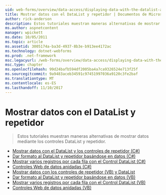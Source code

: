 ```yaml
---
uid: web-forms/overview/data-access/displaying-data-with-the-datalist-and-repeater/index
title: Mostrar datos con el DataList y repetidor | Documentos de Microsoft
author: rick-anderson
description: Estos tutoriales muestran maneras alternativas de mostrar datos mediante los controles DataList y repetidor.
ms.author: aspnetcontent
manager: wpickett
ms.date: 10/05/2011
ms.topic: article
ms.assetid: 3005174a-ba3d-4937-8b3e-b913ee4172ac
ms.technology: dotnet-webforms
ms.prod: .net-framework
msc.legacyurl: /web-forms/overview/data-access/displaying-data-with-the-datalist-and-repeater
msc.type: chapter
ms.openlocfilehash: 99d24bafb594df2005ba4a7ca9326524e713f25f
ms.sourcegitcommit: 9a9483aceb34591c97451997036a9120c3fe2baf
ms.translationtype: MT
ms.contentlocale: es-ES
ms.lasthandoff: 11/10/2017
---
```

<a name="displaying-data-with-the-datalist-and-repeater"></a>Mostrar datos con el DataList y repetidor
====================
> Estos tutoriales muestran maneras alternativas de mostrar datos mediante los controles DataList y repetidor.


- [Mostrar datos con el DataList y los controles de repetidor (C#)](displaying-data-with-the-datalist-and-repeater-controls-cs.md)
- [Dar formato al DataList y repetidor basándose en datos (C#)](formatting-the-datalist-and-repeater-based-upon-data-cs.md)
- [Mostrar varios registros por cada fila con el Control DataList (C#)](showing-multiple-records-per-row-with-the-datalist-control-cs.md)
- [Controles Web de datos anidadas (C#)](nested-data-web-controls-cs.md)
- [Mostrar datos con los controles de repetidor (VB) y DataList](displaying-data-with-the-datalist-and-repeater-controls-vb.md)
- [Dar formato al DataList y repetidor basándose en datos (VB)](formatting-the-datalist-and-repeater-based-upon-data-vb.md)
- [Mostrar varios registros por cada fila con el Control DataList (VB)](showing-multiple-records-per-row-with-the-datalist-control-vb.md)
- [Controles Web de datos anidadas (VB)](nested-data-web-controls-vb.md)
